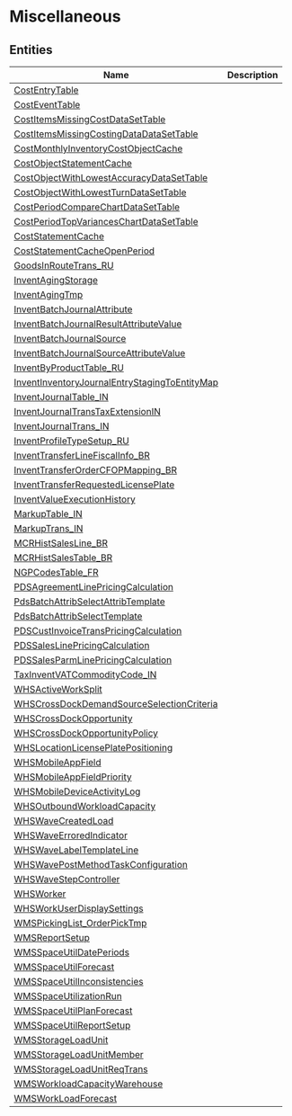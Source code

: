 
# Miscellaneous


## Entities

|Name|Description|
|---|---|
|[CostEntryTable](CostEntryTable.cdm.json)||
|[CostEventTable](CostEventTable.cdm.json)||
|[CostItemsMissingCostDataSetTable](CostItemsMissingCostDataSetTable.cdm.json)||
|[CostItemsMissingCostingDataDataSetTable](CostItemsMissingCostingDataDataSetTable.cdm.json)||
|[CostMonthlyInventoryCostObjectCache](CostMonthlyInventoryCostObjectCache.cdm.json)||
|[CostObjectStatementCache](CostObjectStatementCache.cdm.json)||
|[CostObjectWithLowestAccuracyDataSetTable](CostObjectWithLowestAccuracyDataSetTable.cdm.json)||
|[CostObjectWithLowestTurnDataSetTable](CostObjectWithLowestTurnDataSetTable.cdm.json)||
|[CostPeriodCompareChartDataSetTable](CostPeriodCompareChartDataSetTable.cdm.json)||
|[CostPeriodTopVariancesChartDataSetTable](CostPeriodTopVariancesChartDataSetTable.cdm.json)||
|[CostStatementCache](CostStatementCache.cdm.json)||
|[CostStatementCacheOpenPeriod](CostStatementCacheOpenPeriod.cdm.json)||
|[GoodsInRouteTrans_RU](GoodsInRouteTrans_RU.cdm.json)||
|[InventAgingStorage](InventAgingStorage.cdm.json)||
|[InventAgingTmp](InventAgingTmp.cdm.json)||
|[InventBatchJournalAttribute](InventBatchJournalAttribute.cdm.json)||
|[InventBatchJournalResultAttributeValue](InventBatchJournalResultAttributeValue.cdm.json)||
|[InventBatchJournalSource](InventBatchJournalSource.cdm.json)||
|[InventBatchJournalSourceAttributeValue](InventBatchJournalSourceAttributeValue.cdm.json)||
|[InventByProductTable_RU](InventByProductTable_RU.cdm.json)||
|[InventInventoryJournalEntryStagingToEntityMap](InventInventoryJournalEntryStagingToEntityMap.cdm.json)||
|[InventJournalTable_IN](InventJournalTable_IN.cdm.json)||
|[InventJournalTransTaxExtensionIN](InventJournalTransTaxExtensionIN.cdm.json)||
|[InventJournalTrans_IN](InventJournalTrans_IN.cdm.json)||
|[InventProfileTypeSetup_RU](InventProfileTypeSetup_RU.cdm.json)||
|[InventTransferLineFiscalInfo_BR](InventTransferLineFiscalInfo_BR.cdm.json)||
|[InventTransferOrderCFOPMapping_BR](InventTransferOrderCFOPMapping_BR.cdm.json)||
|[InventTransferRequestedLicensePlate](InventTransferRequestedLicensePlate.cdm.json)||
|[InventValueExecutionHistory](InventValueExecutionHistory.cdm.json)||
|[MarkupTable_IN](MarkupTable_IN.cdm.json)||
|[MarkupTrans_IN](MarkupTrans_IN.cdm.json)||
|[MCRHistSalesLine_BR](MCRHistSalesLine_BR.cdm.json)||
|[MCRHistSalesTable_BR](MCRHistSalesTable_BR.cdm.json)||
|[NGPCodesTable_FR](NGPCodesTable_FR.cdm.json)||
|[PDSAgreementLinePricingCalculation](PDSAgreementLinePricingCalculation.cdm.json)||
|[PdsBatchAttribSelectAttribTemplate](PdsBatchAttribSelectAttribTemplate.cdm.json)||
|[PdsBatchAttribSelectTemplate](PdsBatchAttribSelectTemplate.cdm.json)||
|[PDSCustInvoiceTransPricingCalculation](PDSCustInvoiceTransPricingCalculation.cdm.json)||
|[PDSSalesLinePricingCalculation](PDSSalesLinePricingCalculation.cdm.json)||
|[PDSSalesParmLinePricingCalculation](PDSSalesParmLinePricingCalculation.cdm.json)||
|[TaxInventVATCommodityCode_IN](TaxInventVATCommodityCode_IN.cdm.json)||
|[WHSActiveWorkSplit](WHSActiveWorkSplit.cdm.json)||
|[WHSCrossDockDemandSourceSelectionCriteria](WHSCrossDockDemandSourceSelectionCriteria.cdm.json)||
|[WHSCrossDockOpportunity](WHSCrossDockOpportunity.cdm.json)||
|[WHSCrossDockOpportunityPolicy](WHSCrossDockOpportunityPolicy.cdm.json)||
|[WHSLocationLicensePlatePositioning](WHSLocationLicensePlatePositioning.cdm.json)||
|[WHSMobileAppField](WHSMobileAppField.cdm.json)||
|[WHSMobileAppFieldPriority](WHSMobileAppFieldPriority.cdm.json)||
|[WHSMobileDeviceActivityLog](WHSMobileDeviceActivityLog.cdm.json)||
|[WHSOutboundWorkloadCapacity](WHSOutboundWorkloadCapacity.cdm.json)||
|[WHSWaveCreatedLoad](WHSWaveCreatedLoad.cdm.json)||
|[WHSWaveErroredIndicator](WHSWaveErroredIndicator.cdm.json)||
|[WHSWaveLabelTemplateLine](WHSWaveLabelTemplateLine.cdm.json)||
|[WHSWavePostMethodTaskConfiguration](WHSWavePostMethodTaskConfiguration.cdm.json)||
|[WHSWaveStepController](WHSWaveStepController.cdm.json)||
|[WHSWorker](WHSWorker.cdm.json)||
|[WHSWorkUserDisplaySettings](WHSWorkUserDisplaySettings.cdm.json)||
|[WMSPickingList_OrderPickTmp](WMSPickingList_OrderPickTmp.cdm.json)||
|[WMSReportSetup](WMSReportSetup.cdm.json)||
|[WMSSpaceUtilDatePeriods](WMSSpaceUtilDatePeriods.cdm.json)||
|[WMSSpaceUtilForecast](WMSSpaceUtilForecast.cdm.json)||
|[WMSSpaceUtilInconsistencies](WMSSpaceUtilInconsistencies.cdm.json)||
|[WMSSpaceUtilizationRun](WMSSpaceUtilizationRun.cdm.json)||
|[WMSSpaceUtilPlanForecast](WMSSpaceUtilPlanForecast.cdm.json)||
|[WMSSpaceUtilReportSetup](WMSSpaceUtilReportSetup.cdm.json)||
|[WMSStorageLoadUnit](WMSStorageLoadUnit.cdm.json)||
|[WMSStorageLoadUnitMember](WMSStorageLoadUnitMember.cdm.json)||
|[WMSStorageLoadUnitReqTrans](WMSStorageLoadUnitReqTrans.cdm.json)||
|[WMSWorkloadCapacityWarehouse](WMSWorkloadCapacityWarehouse.cdm.json)||
|[WMSWorkLoadForecast](WMSWorkLoadForecast.cdm.json)||
